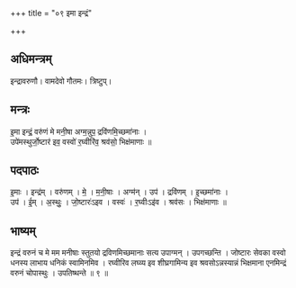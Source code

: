 +++
title = "०९ इमा इन्द्रं"

+++
## अधिमन्त्रम्
इन्द्रावरुणौ। वामदेवो गौतमः। त्रिष्टुप्।

## मन्त्रः
इ॒मा इन्द्रं॒ वरु॑णं मे मनी॒षा अग्म॒न्नुप॒ द्रवि॑णमि॒च्छमा॑नाः ।  
उपे॑मस्थुर्जो॒ष्टार॑ इव॒ वस्वो॑ र॒घ्वीरि॑व॒ श्रव॑सो॒ भिक्ष॑माणाः ॥

## पदपाठः
इ॒माः । इन्द्र॑म् । वरु॑णम् । मे॒ । म॒नी॒षाः । अग्म॑न् । उप॑ । द्रवि॑णम् । इ॒च्छमा॑नाः ।  
उप॑ । ई॒म् । अ॒स्थुः॒ । जो॒ष्टारः॑ऽइव । वस्वः॑ । र॒घ्वीःऽइ॑व । श्रव॑सः । भिक्ष॑माणाः ॥

## भाष्यम्
इन्द्रं वरुनं च मे मम मनीषाः स्तुतयो द्रविणमिच्छमानाः सत्य उपाग्मन् । उपगच्छन्ति । जोष्टारः सेवका वस्वो धनस्य लाभाय धनिकं स्वामिनमिव । रघ्वीरिव लघ्व्य इव शीघ्रगामिन्य इव श्रवसोऽन्नस्यान्नं भिक्षमाना एनमिन्द्रं वरुनं चोपास्थुः । उपतिष्थन्ते ॥ ९ ॥